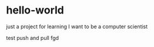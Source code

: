 # hello-world
just a project for learning
I want to be a computer scientist

test push and pull
fgd
